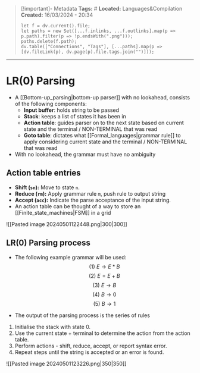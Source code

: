 > [!important]- Metadata
> **Tags:** #
> **Located:** Languages&Compilation
> **Created:** 16/03/2024 - 20:34
> ```dataviewjs
> let f = dv.current().file;
> let paths = new Set([...f.inlinks, ...f.outlinks].map(p => p.path).filter(p => !p.endsWith(".png")));
> paths.delete(f.path);
> dv.table(["Connections", "Tags"], [...paths].map(p => [dv.fileLink(p), dv.page(p).file.tags.join("")]));
> ```

___
# LR(0) Parsing
- A [[Bottom-up_parsing|bottom-up parser]] with no lookahead, consists of the following components: 
	- **Input buffer**: holds string to be passed
	- **Stack**: keeps a list of states it has been in 
	- **Action table**: guides parser on to the next state based on current state  and the terminal / NON-TERMINAL that was read 
	- **Goto table**: dictates what [[Formal_languages|grammar rule]] to apply considering current state and the terminal / NON-TERMINAL that was read 
- With no lookahead, the grammar must have no ambiguity 

## Action table entries
- **Shift (`sn`):** Move to state `n`.
- **Reduce (`rm`):** Apply grammar rule `m`, push rule to output string
- **Accept (`acc`):** Indicate the parse acceptance of the input string.
- An action table can be thought of a way to store an [[Finite_state_machines|FSM]] in a grid

![[Pasted image 20240501122448.png|300|300]]
## LR(0) Parsing process
- The following example grammar will be used: 
$$(1)\ E\to E*B$$
$$(2) \ E = E+B$$
$$(3) \ E \to B$$
$$(4) \ B \to 0$$
$$(5) \ B \to 1$$

- The output of the parsing process is the series of rules 
1. Initialise the stack with state 0.
2. Use the current state + terminal to determine the action from the action table.
3. Perform actions - shift, reduce, accept, or report syntax error.
1. Repeat steps until the string is accepted or an error is found.

![[Pasted image 20240501123226.png|350|350]]